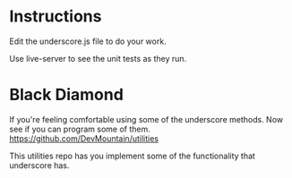 # Instructions

Edit the underscore.js file to do your work.

Use live-server to see the unit tests as they run.

# Black Diamond

If you're feeling comfortable using some of the underscore methods. Now see if you can program some of them.
https://github.com/DevMountain/utilities

This utilities repo has you implement some of the functionality that underscore has.
